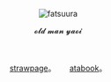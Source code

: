 <p align="center"> <img src="https://komarev.com/ghpvc/?username=fatsuura&label=🫧&color=9AD9BD&style=flat" alt="fatsuura" /> </p>
     
<p align="center"> 𝓸𝓵𝓭 𝓶𝓪𝓷 𝔂𝓪𝓸𝓲

　<p align="center"> [strawpage](https://flatsuura.straw.page/)。　　 [atabook](https://flatsuura.atabook.org/)。
